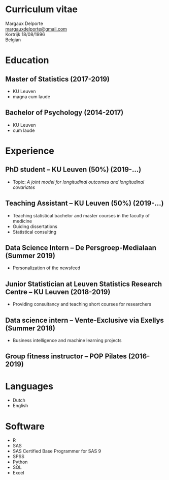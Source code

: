 # Curriculum vitae
Margaux Delporte  
margauxdelporte@gmail.com  
Kortrijk 18/08/1996  
Belgian  

# Education

## Master of Statistics (2017-2019)
 * KU Leuven
 * magna cum laude
## Bachelor of Psychology (2014-2017)
 * KU Leuven
 * cum laude

# Experience
## PhD student – KU Leuven (50%) (2019-...)
 * Topic:  _A joint model for longitudinal outcomes and longitudinal covariates_
## Teaching Assistant – KU Leuven (50%) (2019-...)
 * Teaching statistical bachelor and master courses in the faculty of medicine
 * Guiding dissertations
 * Statistical consulting
## Data Science Intern – De Persgroep-Medialaan (Summer 2019)
 * Personalization of the newsfeed 
## Junior Statistician at Leuven Statistics Research Centre – KU Leuven (2018-2019)
 * Providing consultancy and teaching short courses for researchers
## Data science intern – Vente-Exclusive via Exellys (Summer 2018)
 * Business intelligence and machine learning projects
## Group fitness instructor – POP Pilates (2016-2019)

# Languages
* Dutch
* English

# Software
*	R
*	SAS 
 * SAS Certified Base Programmer for SAS 9
* SPSS
* Python
* SQL
* Excel
 
